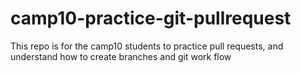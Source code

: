 # camp10-practice-git-pullrequest
This repo is for the camp10 students to practice pull requests, and understand how to create branches and git work flow
